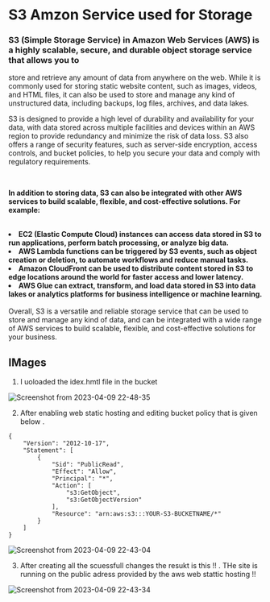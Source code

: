 # S3 Amzon Service used for Storage 


### S3 (Simple Storage Service) in Amazon Web Services (AWS) is a highly scalable, secure, and durable object storage service that allows you to 
store and retrieve any amount of data from anywhere on the web. While it is commonly used for storing static website content, such as images,
videos, and HTML files, it can also be used to store and manage any kind of unstructured data, including backups, log files, archives, and data lakes.

S3 is designed to provide a high level of durability and availability for your data, with data stored across multiple facilities and devices within 
an AWS region to provide redundancy and minimize the risk of data loss. S3 also offers a range of security features, such as server-side encryption, 
access controls, and bucket policies, to help you secure your data and comply with regulatory requirements.

<br>

<b> In addition to storing data, S3 can also be integrated with other AWS services to build scalable, flexible, and cost-effective solutions. For example:
<br><br>

<li>
EC2 (Elastic Compute Cloud) instances can access data stored in S3 to run applications, perform batch processing, or analyze big data.
</li>
<li>
AWS Lambda functions can be triggered by S3 events, such as object creation or deletion, to automate workflows and reduce manual tasks.
</li>

<li>
Amazon CloudFront can be used to distribute content stored in S3 to edge locations around the world for faster access and lower latency.
</li>
<li>
AWS Glue can extract, transform, and load data stored in S3 into data lakes or analytics platforms for business intelligence or machine learning.
</li>

<br> 
</b>
Overall, S3 is a versatile and reliable storage service that can be used to store and manage any kind of data, and can be integrated with a wide range of
AWS services to build scalable, flexible, and cost-effective solutions for your business.


## IMages 
1. I uoloaded the idex.hmtl file in the bucket 

![Screenshot from 2023-04-09 22-48-35](https://user-images.githubusercontent.com/85225156/230788268-fc96c04a-d426-4382-96e0-39e975bce268.png)

2. After enabling web static hosting and editing bucket policy that is given below .


```
{
    "Version": "2012-10-17",
    "Statement": [
        {
            "Sid": "PublicRead",
            "Effect": "Allow",
            "Principal": "*",
            "Action": [
                "s3:GetObject",
                "s3:GetObjectVersion"
            ],
            "Resource": "arn:aws:s3:::YOUR-S3-BUCKETNAME/*"
        }
    ]
}
```


![Screenshot from 2023-04-09 22-43-04](https://user-images.githubusercontent.com/85225156/230788303-2a450bf0-328c-41d0-a116-e41e8006a458.png)

3. After creating all the scuessfull changes  the resukt is this !! . THe site is running on the public adress provided by the aws  web stattic hosting !! 

![Screenshot from 2023-04-09 22-43-34](https://user-images.githubusercontent.com/85225156/230788302-19f3c68e-5ec8-4713-98aa-0eb5ce30c28f.png)



